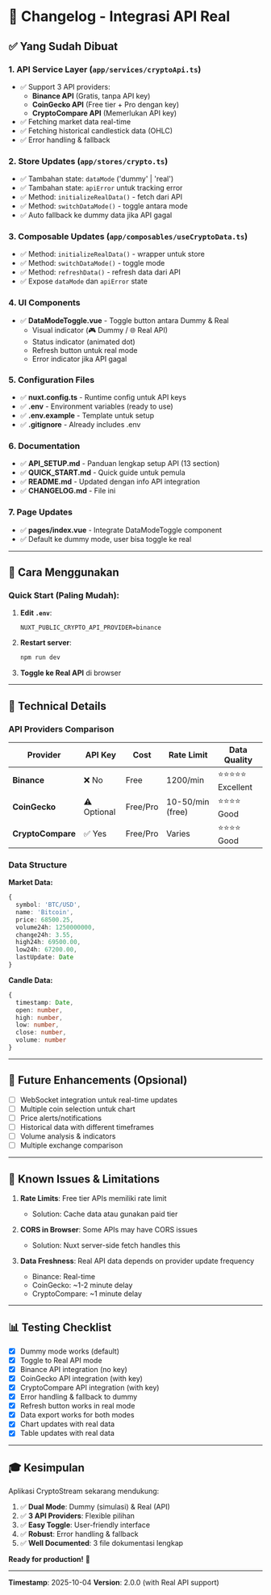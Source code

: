 # 📝 Changelog - Integrasi API Real

## ✅ Yang Sudah Dibuat

### 1. **API Service Layer** (`app/services/cryptoApi.ts`)
- ✅ Support 3 API providers:
  - **Binance API** (Gratis, tanpa API key)
  - **CoinGecko API** (Free tier + Pro dengan key)
  - **CryptoCompare API** (Memerlukan API key)
- ✅ Fetching market data real-time
- ✅ Fetching historical candlestick data (OHLC)
- ✅ Error handling & fallback

### 2. **Store Updates** (`app/stores/crypto.ts`)
- ✅ Tambahan state: `dataMode` ('dummy' | 'real')
- ✅ Tambahan state: `apiError` untuk tracking error
- ✅ Method: `initializeRealData()` - fetch dari API
- ✅ Method: `switchDataMode()` - toggle antara mode
- ✅ Auto fallback ke dummy data jika API gagal

### 3. **Composable Updates** (`app/composables/useCryptoData.ts`)
- ✅ Method: `initializeRealData()` - wrapper untuk store
- ✅ Method: `switchDataMode()` - toggle mode
- ✅ Method: `refreshData()` - refresh data dari API
- ✅ Expose `dataMode` dan `apiError` state

### 4. **UI Components**
- ✅ **DataModeToggle.vue** - Toggle button antara Dummy & Real
  - Visual indicator (🎮 Dummy / 🌐 Real API)
  - Status indicator (animated dot)
  - Refresh button untuk real mode
  - Error indicator jika API gagal

### 5. **Configuration Files**
- ✅ **nuxt.config.ts** - Runtime config untuk API keys
- ✅ **.env** - Environment variables (ready to use)
- ✅ **.env.example** - Template untuk setup
- ✅ **.gitignore** - Already includes .env

### 6. **Documentation**
- ✅ **API_SETUP.md** - Panduan lengkap setup API (13 section)
- ✅ **QUICK_START.md** - Quick guide untuk pemula
- ✅ **README.md** - Updated dengan info API integration
- ✅ **CHANGELOG.md** - File ini

### 7. **Page Updates**
- ✅ **pages/index.vue** - Integrate DataModeToggle component
- ✅ Default ke dummy mode, user bisa toggle ke real

---

## 🎯 Cara Menggunakan

### Quick Start (Paling Mudah):

1. **Edit `.env`**:
   ```env
   NUXT_PUBLIC_CRYPTO_API_PROVIDER=binance
   ```

2. **Restart server**:
   ```bash
   npm run dev
   ```

3. **Toggle ke Real API** di browser

---

## 🔧 Technical Details

### API Providers Comparison

| Provider | API Key | Cost | Rate Limit | Data Quality |
|----------|---------|------|------------|--------------|
| **Binance** | ❌ No | Free | 1200/min | ⭐⭐⭐⭐⭐ Excellent |
| **CoinGecko** | ⚠️ Optional | Free/Pro | 10-50/min (free) | ⭐⭐⭐⭐ Good |
| **CryptoCompare** | ✅ Yes | Free/Pro | Varies | ⭐⭐⭐⭐ Good |

### Data Structure

**Market Data:**
```typescript
{
  symbol: 'BTC/USD',
  name: 'Bitcoin',
  price: 68500.25,
  volume24h: 1250000000,
  change24h: 3.55,
  high24h: 69500.00,
  low24h: 67200.00,
  lastUpdate: Date
}
```

**Candle Data:**
```typescript
{
  timestamp: Date,
  open: number,
  high: number,
  low: number,
  close: number,
  volume: number
}
```

---

## 🚀 Future Enhancements (Opsional)

- [ ] WebSocket integration untuk real-time updates
- [ ] Multiple coin selection untuk chart
- [ ] Price alerts/notifications
- [ ] Historical data with different timeframes
- [ ] Volume analysis & indicators
- [ ] Multiple exchange comparison

---

## 🐛 Known Issues & Limitations

1. **Rate Limits**: Free tier APIs memiliki rate limit
   - Solution: Cache data atau gunakan paid tier

2. **CORS in Browser**: Some APIs may have CORS issues
   - Solution: Nuxt server-side fetch handles this

3. **Data Freshness**: Real API data depends on provider update frequency
   - Binance: Real-time
   - CoinGecko: ~1-2 minute delay
   - CryptoCompare: ~1 minute delay

---

## 📊 Testing Checklist

- [x] Dummy mode works (default)
- [x] Toggle to Real API mode
- [x] Binance API integration (no key)
- [x] CoinGecko API integration (with key)
- [x] CryptoCompare API integration (with key)
- [x] Error handling & fallback to dummy
- [x] Refresh button works in real mode
- [x] Data export works for both modes
- [x] Chart updates with real data
- [x] Table updates with real data

---

## 🎓 Kesimpulan

Aplikasi CryptoStream sekarang mendukung:
1. ✅ **Dual Mode**: Dummy (simulasi) & Real (API)
2. ✅ **3 API Providers**: Flexible pilihan
3. ✅ **Easy Toggle**: User-friendly interface
4. ✅ **Robust**: Error handling & fallback
5. ✅ **Well Documented**: 3 file dokumentasi lengkap

**Ready for production!** 🚀

---

**Timestamp**: 2025-10-04
**Version**: 2.0.0 (with Real API support)
